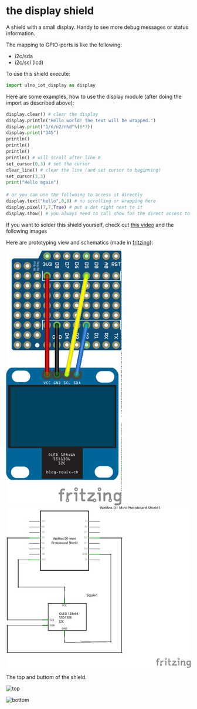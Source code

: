 # the display shield
A shield with a small display. Handy to see more debug messages or status
information.

The mapping to GPIO-ports is like the following:
- i2c/sda
- i2c/scl (lcd)

To use this shield execute:
```python
import ulno_iot_display as display
```

Here are some examples, how to use the display module
(after doing the import as described above):
```python
display.clear() # clear the display
display.println("Hello world! The text will be wrapped.")
display.print("1/n/n2/n%d"%(6*7))
display.print("345")
println()
println()
println()
println() # will scroll after line 8
set_cursor(0,3) # set the cursor
clear_line() # clear the line (and set cursor to beginning)
set_cursor(3,3)
print("Hello again")

# or you can use the follwoing to access it directly
display.text("hello",8,8) # no scrolling or wrapping here
display.pixel(7,7,True) # put a dot right next to it
display.show() # you always need to call show for the direct access to see anything
```
If you want to solder this shield yourself, check out 
[this video](https://youtu.be/-qlh_xMKBXg) and the following images

Here are prototyping view and schematics
(made in [fritzing](http://fritzing.org)):

![prototyping view](display_bb.png)
![schematic view](display_schem.png)


The top and buttom of the shield.

![top](../../doc/pics/display_t.jpg)

![bottom](../../doc/pics/display_b.jpg)
